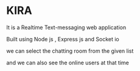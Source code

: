 # KIRA

It is a Realtime Text-messaging web application

Built using Node js , Express js and Socket io

we can select the chatting room from the given list

and we can also see the online users at that time


